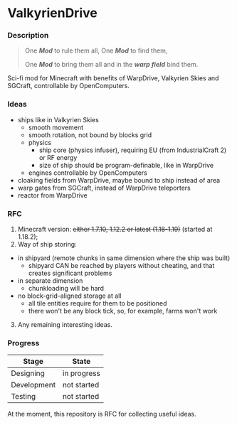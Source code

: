 # ValkyrienDrive

### Description

> One ***Mod*** to rule them all, One ***Mod*** to find them,
> 
> One ***Mod*** to bring them all and in the ***warp field*** bind them.

Sci-fi mod for Minecraft with benefits of WarpDrive, Valkyrien Skies and SGCraft, controllable by OpenComputers.

### Ideas

- ships like in Valkyrien Skies
  - smooth movement
  - smooth rotation, not bound by blocks grid
  - physics
    - ship core (physics infuser), requiring EU (from IndustrialCraft 2) or RF energy
    - size of ship should be program-definable, like in WarpDrive
  - engines controllable by OpenComputers
- cloaking fields from WarpDrive, maybe bound to ship instead of area
- warp gates from SGCraft, instead of WarpDrive teleporters
- reactor from WarpDrive

### RFC

1. Minecraft version: ~~either 1.7.10, 1.12.2 or latest (1.18-1.19)~~ (started at 1.18.2);
2. Way of ship storing: 
  - in shipyard (remote chunks in same dimension where the ship was built)
    - shipyard CAN be reached by players without cheating, and that creates significant problems
  - in separate dimension
    - chunkloading will be hard
  - no block-grid-aligned storage at all
    - all tile entities require for them to be positioned
    - there won't be any block tick, so, for example, farms won't work
3. Any remaining interesting ideas.

### Progress

| Stage        | State       |
| ------------ | ----------- |
| Designing    | in progress |
| Development  | not started |
| Testing      | not started |

At the moment, this repository is RFC for collecting useful ideas.
